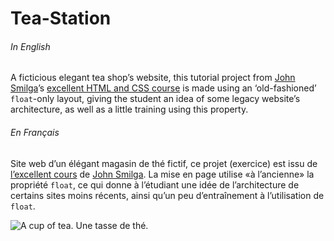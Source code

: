 # Tea-Station 

###### In English


A ficticious elegant tea shop’s website, this tutorial project from [John Smilga](https://github.com/john-smilga)’s [excellent HTML and CSS course](https://www.udemy.com/course/in-depth-html-css-course-build-responsive-websites/) is made using an ‘old-fashioned’ `float`-only layout, giving the student an idea of some legacy website’s architecture, as well as a little training using this property.

###### En Français

Site web d’un élégant magasin de thé fictif, ce projet (exercice) est issu de [l’excellent cours](https://www.udemy.com/course/in-depth-html-css-course-build-responsive-websites/) de [John Smilga](https://github.com/john-smilga).
La mise en page utilise «à l’ancienne» la propriété `float`, ce qui donne à l’étudiant une idée de l’architecture de certains sites moins récents, ainsi qu’un peu d’entraînement à l’utilisation de `float`. 

![A cup of tea. Une tasse de thé.](./images/product-1.jpeg)
